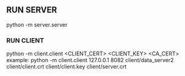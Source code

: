 ## RUN SERVER
python -m server.server

### RUN CLIENT

python -m client.client <HOSTNAME> <PORT> <DATABASE> <CLIENT_CERT> <CLIENT_KEY> <CA_CERT>
example:
python -m client.client 127.0.0.1 8082 client/data_server2 client/client.crt client/client.key client/server.crt
